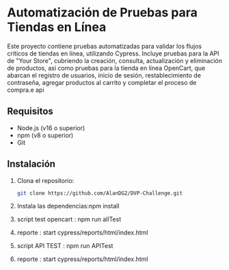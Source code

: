# Automatización de Pruebas para Tiendas en Línea
Este proyecto contiene pruebas automatizadas para validar los flujos críticos de tiendas en línea, utilizando Cypress. Incluye pruebas para la API de "Your Store", cubriendo la creación, consulta, actualización y eliminación de productos, así como pruebas para la tienda en línea OpenCart, que abarcan el registro de usuarios, inicio de sesión, restablecimiento de contraseña, agregar productos al carrito y completar el proceso de compra.e api

## Requisitos

- Node.js (v16 o superior)
- npm (v8 o superior)
- Git

## Instalación

1. Clona el repositorio:
 
   ```bash
   git clone https://github.com/AlanDG2/DVP-Challenge.git

2. Instala las dependencias:npm install

3. script  test opencart :  npm run allTest
   
4.  reporte : start cypress/reports/html/index.html
   
5.  script  API TEST :  npm run APITest 

6.  reporte : start cypress/reports/html/index.html


